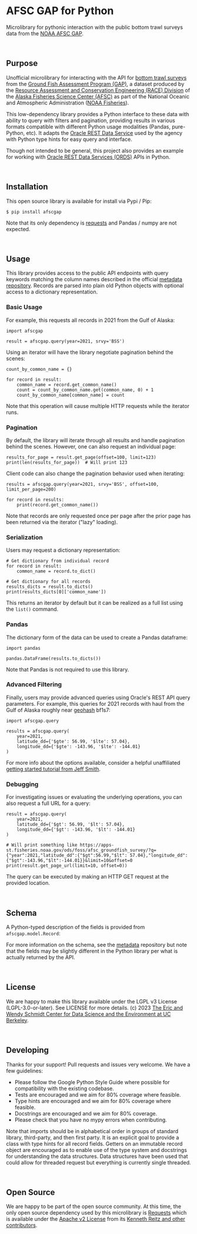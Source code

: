 # AFSC GAP for Python
Microlibrary for pythonic interaction with the public bottom trawl surveys data from the [NOAA AFSC GAP](https://www.fisheries.noaa.gov/contact/groundfish-assessment-program).

<br>

## Purpose
Unofficial microlibrary for interacting with the API for [bottom trawl surveys](https://www.fisheries.noaa.gov/alaska/commercial-fishing/alaska-groundfish-bottom-trawl-survey-data) from the [Ground Fish Assessment Program (GAP)](https://www.fisheries.noaa.gov/contact/groundfish-assessment-program), a dataset produced by the [Resource Assessment and Conservation Engineering (RACE) Division](https://www.fisheries.noaa.gov/about/resource-assessment-and-conservation-engineering-division) of the [Alaska Fisheries Science Center (AFSC)](https://www.fisheries.noaa.gov/about/alaska-fisheries-science-center) as part of the National Oceanic and Atmospheric Administration ([NOAA Fisheries](https://www.fisheries.noaa.gov/)).

This low-dependency library provides a Python interface to these data with ability to query with filters and pagination, providing results in various formats compatible with different Python usage modalities (Pandas, pure-Python, etc). It adapts the [Oracle REST Data Service](https://www.oracle.com/database/technologies/appdev/rest.html) used by the agency with Python type hints for easy query and interface.

Though not intended to be general, this project also provides an example for working with [Oracle REST Data Services (ORDS)](https://www.oracle.com/database/technologies/appdev/rest.html) APIs in Python.

<br>

## Installation
This open source library is available for install via Pypi / Pip:

```
$ pip install afscgap
```

Note that its only dependency is [requests](https://docs.python-requests.org/en/latest/index.html) and Pandas / numpy are not expected.

<br>

## Usage
This library provides access to the public API endpoints with query keywords matching the column names described in the official [metadata repository](https://github.com/afsc-gap-products/metadata). Records are parsed into plain old Python objects with optional access to a dictionary representation.

### Basic Usage
For example, this requests all records in 2021 from the Gulf of Alaska:

```
import afscgap

result = afscgap.query(year=2021, srvy='BSS')
```

Using an iterator will have the library negotiate pagination behind the scenes:

```
count_by_common_name = {}

for record in result:
    common_name = record.get_common_name()
    count = count_by_common_name.get(common_name, 0) + 1
    count_by_common_name[common_name] = count
```

Note that this operation will cause multiple HTTP requests while the iterator runs.

### Pagination
By default, the library will iterate through all results and handle pagination behind the scenes. However, one can also request an individual page:

```
results_for_page = result.get_page(offset=100, limit=123)
print(len(results_for_page))  # Will print 123
```

Client code can also change the pagination behavior used when iterating:

```
results = afscgap.query(year=2021, srvy='BSS', offset=100, limit_per_page=200)

for record in results:
    print(record.get_common_name())
```

Note that records are only requested once per page after the prior page has been returned via the iterator ("lazy" loading).

### Serialization
Users may request a dictionary representation:

```
# Get dictionary from individual record
for record in result:
    common_name = record.to_dict()

# Get dictionary for all records
results_dicts = result.to_dicts()
print(results_dicts[0]['common_name'])
```

This returns an iterator by default but it can be realized as a full list using the `list()` command.

### Pandas
The dictionary form of the data can be used to create a Pandas dataframe:

```
import pandas

pandas.DataFrame(results.to_dicts())
```

Note that Pandas is not required to use this library.

### Advanced Filtering
Finally, users may provide advanced queries using Oracle's REST API query parameters. For example, this queries for 2021 records with haul from the Gulf of Alaska roughly near [geohash](https://en.wikipedia.org/wiki/Geohash) bf1s7:

```
import afscgap.query

results = afscgap.query(
    year=2021,
    latitude_dd={'$gte': 56.99, '$lte': 57.04},
    longitude_dd={'$gte': -143.96, '$lte': -144.01}
)
```

For more info about the options available, consider a helpful unaffiliated [getting started tutorial from Jeff Smith](https://www.thatjeffsmith.com/archive/2019/09/some-query-filtering-examples-in-ords/).

### Debugging
For investigating issues or evaluating the underlying operations, you can also request a full URL for a query:

```
result = afscgap.query(
    year=2021,
    latitude_dd={'$gt': 56.99, '$lt': 57.04},
    longitude_dd={'$gt': -143.96, '$lt': -144.01}
)

# Will print something like https://apps-st.fisheries.noaa.gov/ods/foss/afsc_groundfish_survey/?q={"year":2021,"latitude_dd":{"$gt":56.99,"$lt": 57.04},"longitude_dd":{"$gt":-143.96,"$lt":-144.01}}&limit=10&offset=0
print(result.get_page_url(limit=10, offset=0))
```

The query can be executed by making an HTTP GET request at the provided location.

<br>

## Schema
A Python-typed description of the fields is provided from `afscgap.model.Record`:



For more information on the schema, see the [metadata](https://github.com/afsc-gap-products/metadata) repository but note that the fields may be slightly different in the Python library per what is actually returned by the API.

<br>

## License
We are happy to make this library available under the LGPL v3 License (LGPL-3.0-or-later). See LICENSE for more details. (c) 2023 [The Eric and Wendy Schmidt Center for Data Science and the Environment
at UC Berkeley](https://dse.berkeley.edu).

<br>

## Developing
Thanks for your support! Pull requests and issues very welcome. We have a few guidelines:

 - Please follow the Google Python Style Guide where possible for compatibility with the existing codebase.
 - Tests are encouraged and we aim for 80% coverage where feasible.
 - Type hints are encouraged and we aim for 80% coverage where feasible.
 - Docstrings are encouraged and we aim for 80% coverage.
 - Please check that you have no mypy errors when contributing.

Note that imports should be in alphabetical order in groups of standard library, third-party, and then first party. It is an explicit goal to provide a class with type hints for all record fields. Getters on an immutable record object are encouraged as to enable use of the type system and docstrings for understanding the data structures. Data structures have been used that could allow for threaded request but everything is currently single threaded.

<br>

## Open Source
We are happy to be part of the open source community. At this time, the only open source dependency used by this microlibrary is [Requests](https://docs.python-requests.org/en/latest/index.html) which is available under the [Apache v2 License](https://github.com/psf/requests/blob/main/LICENSE) from its [Kenneth Reitz and other contributors](https://github.com/psf/requests/graphs/contributors).
